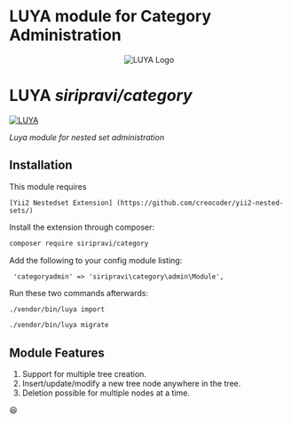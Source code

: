 # LUYA module for Category Administration
<p align="center">
  <img src="https://raw.githubusercontent.com/luyadev/luya/master/docs/logo/luya-logo-0.2x.png" alt="LUYA Logo"/>
</p>

# LUYA *siripravi/category*

[![LUYA](https://img.shields.io/badge/Powered%20by-LUYA-brightgreen.svg)](https://luya.io)

*Luya module for nested set administration*

## Installation
This module requires
````
[Yii2 Nestedset Extension] (https://github.com/creocoder/yii2-nested-sets/)
````
Install the extension through composer:

```sh
composer require siripravi/category
```

Add the following to your config module listing:

````
 'categoryadmin' => 'siripravi\category\admin\Module',
````

Run these two commands afterwards:

```sh
./vendor/bin/luya import
```

```sh
./vendor/bin/luya migrate
```

## Module Features
1. Support for multiple tree creation.
2. Insert/update/modify a new tree node anywhere in the tree.
3. Deletion possible for multiple nodes at a time.

:laughing:

